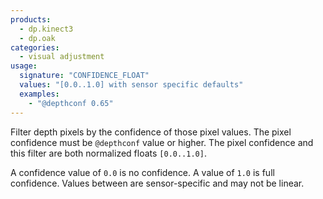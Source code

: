 ```yaml
---
products:
  - dp.kinect3
  - dp.oak
categories:
  - visual adjustment
usage:
  signature: "CONFIDENCE_FLOAT"
  values: "[0.0..1.0] with sensor specific defaults"
  examples:
    - "@depthconf 0.65"
---
```


Filter depth pixels by the confidence of those pixel values.
The pixel confidence must be `@depthconf` value or higher.
The pixel confidence and this filter are both normalized floats `[0.0..1.0]`.

A confidence value of `0.0` is no confidence. A value of `1.0` is full confidence.
Values between are sensor-specific and may not be linear.
